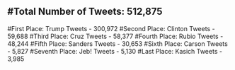 #Total Number of Tweets: 512,875 
---
#First Place: Trump Tweets - 300,972
#Second Place: Clinton Tweets - 59,688
#Third Place: Cruz Tweets - 58,377
#Fourth Place: Rubio Tweets - 48,244
#Fifth Place: Sanders Tweets - 30,653
#Sixth Place: Carson Tweets - 5,827
#Seventh Place: Jeb! Tweets - 5,130
#Last Place: Kasich Tweets - 3,985
